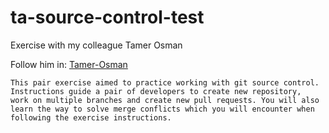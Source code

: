 # ta-source-control-test

Exercise with my colleague Tamer Osman
  
  Follow him in: [Tamer-Osman](https://github.com/tamer4osman)

```
This pair exercise aimed to practice working with git source control. 
Instructions guide a pair of developers to create new repository, 
work on multiple branches and create new pull requests. You will also 
learn the way to solve merge conflicts which you will encounter when 
following the exercise instructions.
```
